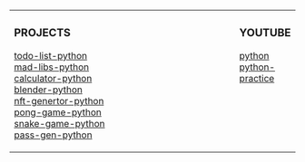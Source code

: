 <div align="center">
  </div>
<span>&nbsp;&nbsp;&nbsp;&nbsp;&nbsp;&nbsp;&nbsp;&nbsp;</span>
<span>&nbsp;&nbsp;&nbsp;&nbsp;&nbsp;&nbsp;&nbsp;&nbsp;</span>
<span>&nbsp;&nbsp;&nbsp;&nbsp;&nbsp;&nbsp;&nbsp;&nbsp;</span>
<span>&nbsp;&nbsp;&nbsp;&nbsp;&nbsp;&nbsp;&nbsp;&nbsp;</span>

<td align="left">

<table><tr><td valign="top" width="100%">
 
### PROJECTS
 
<!-- recent_releases starts -->
[todo-list-python](https://github.com/enoobis/todo-list-python)</br>
[mad-libs-python](https://github.com/enoobis/mad-libs-python)</br>
[calculator-python](https://github.com/enoobis/calculator-python)</br>
[blender-python](https://github.com/enoobis/blender-stickman-python)</br> 
[nft-genertor-python](https://github.com/enoobis/nft-genertor)</br> 
[pong-game-python](https://github.com/enoobis/pong-game-python)</br>
[snake-game-python](https://github.com/enoobis/snake-game-python)</br> 
[pass-gen-python](https://github.com/enoobis/password-generator-python)</br>


</td><td valign="top" width="70%">
 
### YOUTUBE
 
<!-- tils starts -->
[python](https://www.youtube.com/playlist?list=PLql3uvAHMl-N75yWwlRhLGRHym75HpMkl)</br>
[python-practice](https://www.youtube.com/playlist?list=PLql3uvAHMl-OdVcnNBRP-75gIkjVIPXHz) 
 
<table><tr>
</div>



